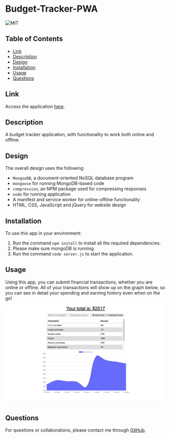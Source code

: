 # Budget-Tracker-PWA

![MIT](https://img.shields.io/badge/license-MIT-green)  

## Table of Contents

* [Link](#link)
* [Description](#description)
* [Design](#design)
* [Installation](#installation)
* [Usage](#usage)
* [Questions](#questions)

## Link

Access the application [here](https://still-savannah-20478.herokuapp.com/).

## Description

A budget tracker application, with functionality to work both online and offline.

## Design

The overall design uses the following:

* `MongooDB`, a document-oriented NoSQL database program
* `mongoose` for running MongoDB-based code
* `compression`, an NPM package used for compressing responses
* `node` for running application
* A manifest and service worker for online-offline functionality
* HTML, CSS, JavaScript and jQuery for website design

## Installation

To use this app in your environment:

1. Run the command `npm install` to install all the required dependencies.
1. Please make sure mongoDB is running.
1. Run the command `node server.js` to start the application.

## Usage

Using this app, you can submit financial transactions, whether you are online or offline. All of your transactions will show up on the graph below, so you can see in detail your spending and earning history even when on the go!

![Image](public/assets/images/budget-tracker.png)

## Questions

For questions or collaborations, please contact me through [GitHub](https://github.com/vxmao87).